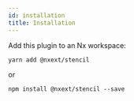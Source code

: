 ```yaml
---
id: installation
title: Installation
---
```


Add this plugin to an Nx workspace:

```
yarn add @nxext/stencil
```

or

```
npm install @nxext/stencil --save
```
